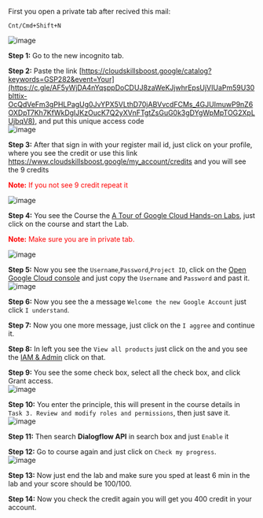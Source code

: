 
First you open a private tab after recived this mail:
```
Cnt/Cmd+Shift+N
```
![image](assets/1.png)

**Step 1:** Go to the new incognito tab.

**Step 2:** Paste the link [https://cloudskillsboost.google/catalog?keywords=GSP282&event=Your](https://c.gle/AF5yWjDA4nYqsppDoCDUJ8zaWeKJjwhrEpsUjVIUaPm59U30blttix-OcQdVeFm3gPHLPagUg0JvYPX5VLthD70jABVvcdFCMs_4GJUImuwP9nZ6OXDpT7Kh7KfWkDgIJKzOucK7Q2yXVnFTgtZsGuG0k3gDYgWpMpTOG2XpLUjbqV8), and put this unique access code <br>
![image](assets/2.png)

**Step 3:** After that sign in with your register mail id, just click on your profile, where you see the credit or use this link https://www.cloudskillsboost.google/my_account/credits and you will see the 9 credits 
<p style="color:red"><b>Note:</b> If you not see 9 credit repeat it</p>

![image](assets/3.png)

**Step 4:** You see the Course the [A Tour of Google Cloud Hands-on Labs](https://www.cloudskillsboost.google/focuses/2794?catalog_rank=%7B%22rank%22%3A1%2C%22num_filters%22%3A0%2C%22has_search%22%3Atrue%7D&parent=catalog&search_id=56263099), just click on the course and start the Lab.
<p style="color:red"><b>Note:</b> Make sure you are in private tab.</p>

![image](assets/4.png)

**Step 5:** Now you see the `Username`,`Password`,`Project ID`, click on the [Open Google Cloud console](https://accounts.google.com/AddSession?service=accountsettings&sarp=1&continue=https%3A%2F%2Fconsole.cloud.google.com%2Fhome%2Fdashboard%3Fproject%3Dqwiklabs-gcp-02-59a65ed8e892#Email=) and just copy the `Username` and `Password` and past it. <br>
![image](assets/5.png)

**Step 6:** Now you see the a message `Welcome the new Google Account` just click `I understand`.

**Step 7:** Now you one more message, just click on the `I aggree` and continue it.

**Step 8:** In left you see the `View all products` just click on the and you see the [IAM & Admin](https://console.cloud.google.com/iam-admin?authuser=1&project=qwiklabs-gcp-02-59a65ed8e892) click on that.

**Step 9:** You see the some check box, select all the check box, and click Grant access. <br>
![image](assets/6.png)

**Step 10:** You enter the principle, this will present in the course details in `Task 3. Review and modify roles and permissions`, then just save it. <br>
![image](assets/7.png)

**Step 11:** Then search **Dialogflow API** in search box and just `Enable` it

**Step 12:** Go to course again and just click on `Check my progress`. <br> 
![image](assets/8.png)

**Step 13:** Now just end the lab and make sure you sped at least 6 min in the lab and your score should be 100/100.

**Step 14:** Now you check the credit again you will get you 400 credit in your account.
